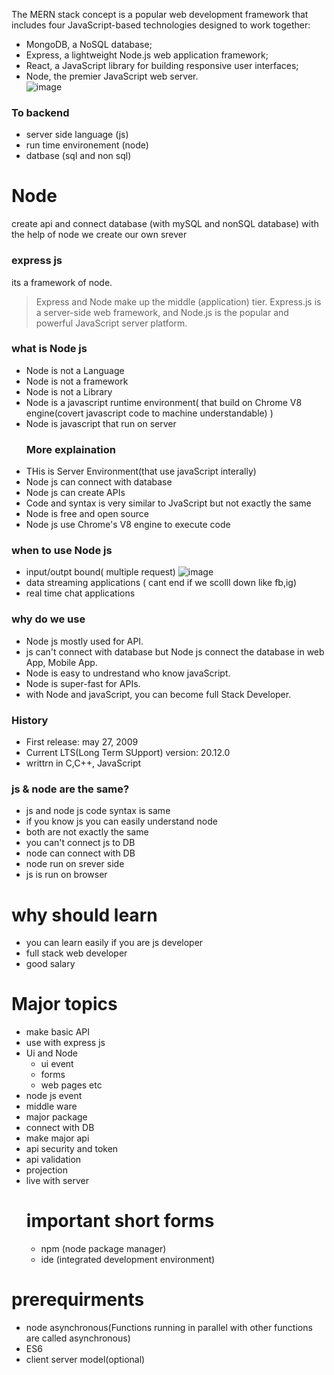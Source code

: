 The MERN stack concept is a popular web development framework that includes four JavaScript-based technologies designed to work together:  
- MongoDB, a NoSQL database;  
- Express, a lightweight Node.js web application framework;  
- React, a JavaScript library for building responsive user interfaces;  
- Node, the premier JavaScript web server.  
![image](https://miro.medium.com/v2/resize:fit:700/1*2Qsunn0QtBmQ3zA-QFKz0Q.png)  
### To backend 
- server side language (js)
- run time environement (node)
- datbase (sql and non sql)
# Node  
create api and connect database (with mySQL and nonSQL database) 
with the help of node we create our own srever
### express js 
its a framework of node.
> Express and Node make up the middle (application) tier. Express.js is a server-side web framework, and Node.js is the popular and powerful JavaScript server platform.  


### what is Node js
    
- Node is not a Language
- Node is not a framework
- Node is not a Library
- Node is a javascript runtime environment( that build on Chrome V8 engine(covert javascript code to machine understandable) )
- Node is javascript that run on server
  ### More explaination
- THis is Server Environment(that use javaScript interally) 
- Node js can connect with database
- Node js can create APIs 
- Code and syntax is very similar to JvaScript but not exactly the same    
- Node is free and open source  
- Node js use Chrome's V8 engine to execute code
### when to use Node js
- input/outpt bound( multiple request)
![image](https://media.geeksforgeeks.org/wp-content/uploads/20211017212721/NWAGFGdrawio-660x284.png)
- data streaming applications ( cant end if we scolll down like fb,ig)
- real time chat applications 
### why do we use  
- Node js mostly used for API.
- js can't connect with database but Node js connect the database in web App, Mobile App.
- Node is easy to undrestand who know javaScript.
- Node is super-fast for APIs.
- with Node and javaScript, you can become full Stack Developer.
### History
- First release: may 27, 2009   
- Current LTS(Long Term SUpport) version:  20.12.0 
- writtrn in C,C++, JavaScript
### js & node are the same?
- js and node js code syntax is same
- if you know js you can easily understand node
- both are not exactly the same
- you can't connect js to DB
- node can connect with DB
- node run on srever side
- js is run on browser
# why should learn
- you can learn easily if you are js developer
- full stack web developer
- good salary
# Major topics
- make basic API
- use with express js
- Ui and Node
     - ui event
     - forms
     - web pages etc
- node js event
- middle ware
- major package
- connect with DB
- make major api
- api security and token
- api validation
- projection
- live with server
  # important short forms
  - npm (node package manager)  
  - ide (integrated development environment)
 # prerequirments
 - node asynchronous(Functions running in parallel with other functions are called asynchronous)
 - ES6
 - client server model(optional)
 
 
  
